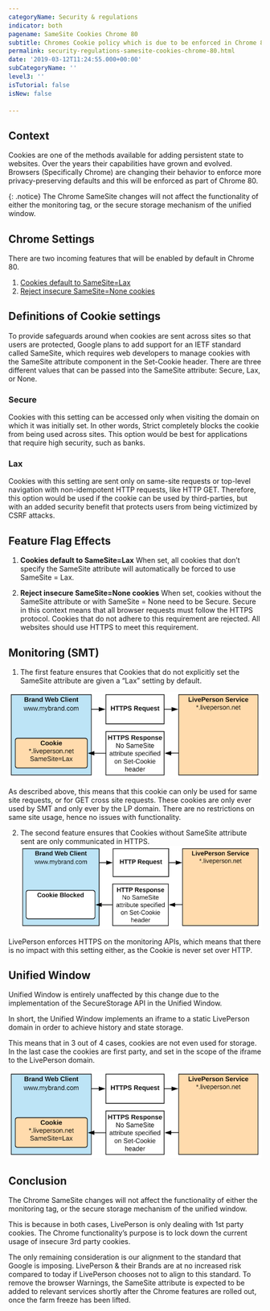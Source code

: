 ```yaml
---
categoryName: Security & regulations
indicator: both
pagename: SameSite Cookies Chrome 80
subtitle: Chromes Cookie policy which is due to be enforced in Chrome 80
permalink: security-regulations-samesite-cookies-chrome-80.html
date: '2019-03-12T11:24:55.000+00:00'
subCategoryName: ''
level3: ''
isTutorial: false
isNew: false

---
```

## Context
Cookies are one of the methods available for adding persistent state to websites. Over the years their capabilities have grown and evolved. Browsers (Specifically Chrome) are changing their behavior to enforce more privacy-preserving defaults and this will be enforced as part of Chrome 80. 

{: .notice}
The Chrome SameSite changes will not affect the functionality of either the monitoring tag, or the secure storage mechanism of the unified window.

## Chrome Settings
There are two incoming features that will be enabled by default in Chrome 80.

1. [Cookies default to SameSite=Lax](https://www.chromestatus.com/feature/5088147346030592)
2. [Reject insecure SameSite=None cookies](https://www.chromestatus.com/feature/5633521622188032)

## Definitions of Cookie settings
To provide safeguards around when cookies are sent across sites so that users are protected, Google plans to add support for an IETF standard called SameSite, which requires web developers to manage cookies with the SameSite attribute component in the Set-Cookie header.
There are three different values that can be passed into the SameSite attribute: Secure, Lax, or None.

### Secure
Cookies with this setting can be accessed only when visiting the domain on which it was initially set. In other words, Strict completely blocks the cookie from being used across sites. This option would be best for applications that require high security, such as banks.

### Lax
Cookies with this setting are sent only on same-site requests or top-level navigation with non-idempotent HTTP requests, like HTTP GET. Therefore, this option would be used if the cookie can be used by third-parties, but with an added security benefit that protects users from being victimized by CSRF attacks.

## Feature Flag Effects
1. **Cookies default to SameSite=Lax**
   When set, all cookies that don’t specify the SameSite attribute will automatically be forced to use SameSite = Lax.

2. **Reject insecure SameSite=None cookies**
When set, cookies without the SameSite attribute or with SameSite = None need to be Secure. Secure in this context means that all browser requests must follow the HTTPS protocol. Cookies that do not adhere to this requirement are rejected. All websites should use HTTPS to meet this requirement.

## Monitoring (SMT)
1. The first feature ensures that Cookies that do not explicitly set the SameSite attribute are given a “Lax” setting by default.

![](img/SameSite_Cookies80_1.png)

As described above, this means that this cookie can only be used for same site requests, or for GET cross site requests.
These cookies are only ever used by SMT and only ever by the LP domain. There are no restrictions on same site usage, hence no issues with functionality.

2. The second feature ensures that Cookies without SameSite attribute sent are only communicated in HTTPS.
![](img/SameSite_Cookies80_2.png)

LivePerson enforces HTTPS on the monitoring APIs, which means that there is no impact with this setting either, as the Cookie is never set over HTTP.

## Unified Window
Unified Window is entirely unaffected by this change due to the implementation of the SecureStorage API in the Unified Window.

In short, the Unified Window implements an iframe to a static LivePerson domain in order to achieve history and state storage. 

This means that in 3 out of 4 cases, cookies are not even used for storage. In the last case the cookies are first party, and set in the scope of the iframe to the LivePerson domain.

![](img/SameSite_Cookies80_1.png)

## Conclusion
The Chrome SameSite changes will not affect the functionality of either the monitoring tag, or the secure storage mechanism of the unified window.

This is because in both cases, LivePerson is only dealing with 1st party cookies. The Chrome functionality’s purpose is to lock down the current usage of insecure 3rd party cookies.

The only remaining consideration is our alignment to the standard that Google is imposing. LivePerson & their Brands are at no increased risk compared to today if LivePerson chooses not to align to this standard. To remove the browser Warnings, the SameSite attribute is expected to be added to relevant services shortly after the Chrome features are rolled out, once the farm freeze has been lifted.


